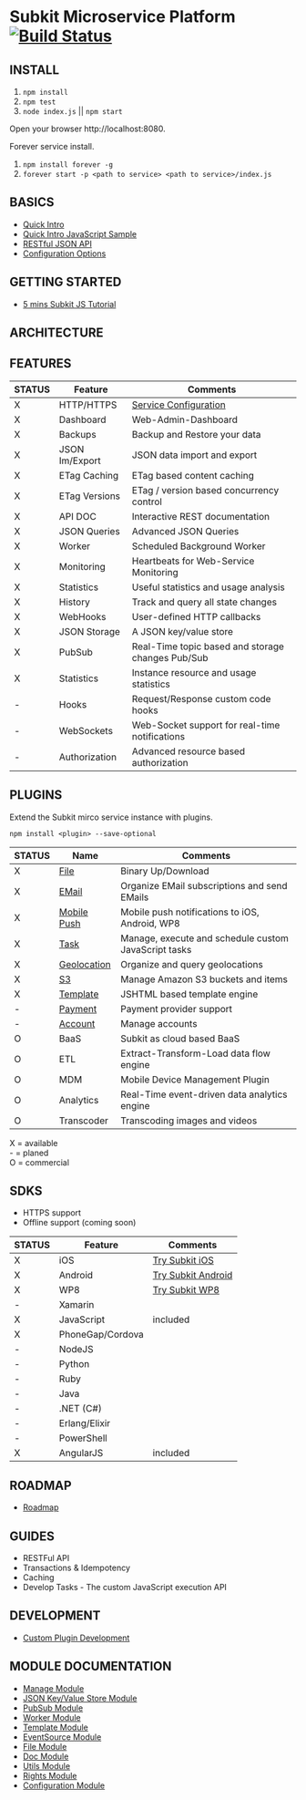 # Subkit Microservice Platform [![Build Status](https://travis-ci.org/SubKit/subkit.svg?branch=master)](https://travis-ci.org/SubKit/subkit)

INSTALL
---

1. `npm install`
2. `npm test`
3. `node index.js` || `npm start`

Open your browser http://localhost:8080.

Forever service install.  

1. `npm install forever -g`
2. `forever start -p <path to service> <path to service>/index.js`

BASICS
---
* [Quick Intro](docs/quick_intro.md)
* [Quick Intro JavaScript Sample](docs/quick_start_javascript_sample.html)
* [RESTful JSON API](docs/restful_api.md)
* [Configuration Options](docs/service_config.md)

GETTING STARTED
---

* [5 mins Subkit JS Tutorial](docs/tutorials/5mins_js_tutorial.md)


ARCHITECTURE
---

FEATURES
---

STATUS		  | Feature 	  | Comments
------------- | ------------- | ---------------
X		 	  | HTTP/HTTPS    | [Service Configuration](docs/service_config.md)
X		 	  | Dashboard     | Web-Admin-Dashboard
X		 	  | Backups	      | Backup and Restore your data
X		 	  | JSON Im/Export| JSON data import and export
X		 	  | ETag Caching  | ETag based content caching
X		 	  | ETag Versions | ETag / version based concurrency control
X		 	  | API DOC       | Interactive REST documentation
X		 	  | JSON Queries  | Advanced JSON Queries
X		 	  | Worker		  | Scheduled Background Worker
X		 	  | Monitoring	  | Heartbeats for Web-Service Monitoring
X		 	  | Statistics	  | Useful statistics and usage analysis
X		 	  | History		  | Track and query all state changes
X		 	  | WebHooks      | User-defined HTTP callbacks
X		 	  | JSON Storage  | A JSON key/value store
X		 	  | PubSub		  | Real-Time topic based and storage changes Pub/Sub
X			  | Statistics    | Instance resource and usage statistics
-		 	  | Hooks         | Request/Response custom code hooks
-		 	  | WebSockets    | Web-Socket support for real-time notifications
-		 	  | Authorization | Advanced resource based authorization

PLUGINS
---

Extend the Subkit mirco service instance with plugins.

`npm install <plugin> --save-optional`

STATUS		  | Name 	 		  | Comments
------------- | ----------------- | ---------------
X		 	  | [File](https://github.com/SubKit/subkit-file-plugin.git)			  | Binary Up/Download
X			  | [EMail](https://github.com/SubKit/subkit-email-plugin.git) 			  | Organize EMail subscriptions and send EMails 
X			  | [Mobile Push](https://github.com/SubKit/subkit-push-plugin.git)	  | Mobile push notifications to iOS, Android, WP8
X			  | [Task](https://github.com/SubKit/subkit-task-plugin.git)	    	  | Manage, execute and schedule custom JavaScript tasks
X			  | [Geolocation](https://github.com/SubKit/subkit-geolocation-plugin.git)    	  | Organize and query geolocations
X			  | [S3](https://github.com/SubKit/subkit-S3-plugin.git)			  | Manage Amazon S3 buckets and items
X		 	  | [Template](https://github.com/SubKit/subkit-template-plugin.git)		  | JSHTML based template engine
-			  | [Payment](https://github.com/SubKit/subkit-payment-plugin.git)   		  | Payment provider support
-		 	  | [Account](https://github.com/SubKit/subkit-account-plugin.git)			  | Manage accounts
O			  | BaaS			  | Subkit as cloud based BaaS
O			  | ETL				  | Extract-Transform-Load data flow engine
O			  | MDM       		  | Mobile Device Management Plugin
O			  | Analytics   	  | Real-Time event-driven data analytics engine
O			  | Transcoder		  | Transcoding images and videos

X = available  
\- = planed  
O = commercial  

SDKS
---
* HTTPS support
* Offline support (coming soon)

STATUS		  | Feature 		| Comments
------------- | --------------- | ---------------
X		 	  | iOS 			| [Try Subkit iOS](https://github.com/SubKit/try_subkit_ios)
X		 	  | Android			| [Try Subkit Android](https://github.com/SubKit/try_subkit_android)
X		 	  | WP8				| [Try Subkit WP8](https://github.com/SubKit/try_subkit_wp8)
-			  | Xamarin			| 
X		 	  | JavaScript		| included
X			  | PhoneGap/Cordova| 
-			  | NodeJS		    |
-			  | Python		    | 
-			  | Ruby            |
-			  | Java		    | 
-			  | .NET (C#)   	|
-			  | Erlang/Elixir   |
-			  | PowerShell      |
X			  | AngularJS       | included

ROADMAP
---
* [Roadmap](docs/roadmap.md)

GUIDES
---
* RESTFul API
* Transactions & Idempotency
* Caching
* Develop Tasks - The custom JavaScript execution API

DEVELOPMENT
---
* [Custom Plugin Development](docs/plugin_dev.md)


MODULE DOCUMENTATION
---
* [Manage Module](docs/modules/manage.md)
* [JSON Key/Value Store Module](docs/modules/store.md)
* [PubSub Module](docs/modules/pubsub.md)
* [Worker Module](docs/modules/worker.md)
* [Template Module](docs/modules/template.md)
* [EventSource Module](docs/modules/eventsource.md)
* [File Module](docs/modules/file.md)
* [Doc Module](docs/modules/doc.md)
* [Utils Module](docs/modules/helper.md)
* [Rights Module](docs/modules/rights.md)
* [Configuration Module](docs/modules/configuration.md)